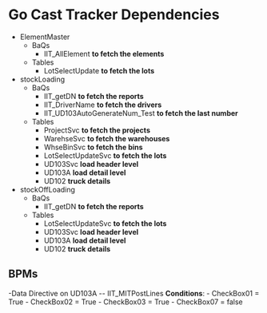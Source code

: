 # Go Cast Tracker Dependencies

- ElementMaster
   - BaQs
      - IIT_AllElement **to fetch the elements**
   - Tables
      - LotSelectUpdate  **to fetch the lots**
- stockLoading
   - BaQs
      - IIT_getDN     **to fetch the reports**
      - IIT_DriverName  **to fetch the drivers**
      - IIT_UD103AutoGenerateNum_Test   **to fetch the last number**
   - Tables
      - ProjectSvc **to fetch the projects**
      - WarehseSvc **to fetch the warehouses**
      - WhseBinSvc **to fetch the bins**
      - LotSelectUpdateSvc **to fetch the lots**
      - UD103Svc **load header level**
      - UD103A   **load detail level**
      - UD102 **truck details**
- stockOffLoading
   - BaQs
      - IIT_getDN     **to fetch the reports**
   - Tables
      - LotSelectUpdateSvc **to fetch the lots**
      - UD103Svc **load header level**
      - UD103A   **load detail level**
      - UD102 **truck details**
## BPMs
-Data Directive on UD103A
-- IIT_MITPostLines
   **Conditions**: -  CheckBox01 = True
                   - CheckBox02 = True
                   - CheckBox03 = True
                   - CheckBox07 = false
